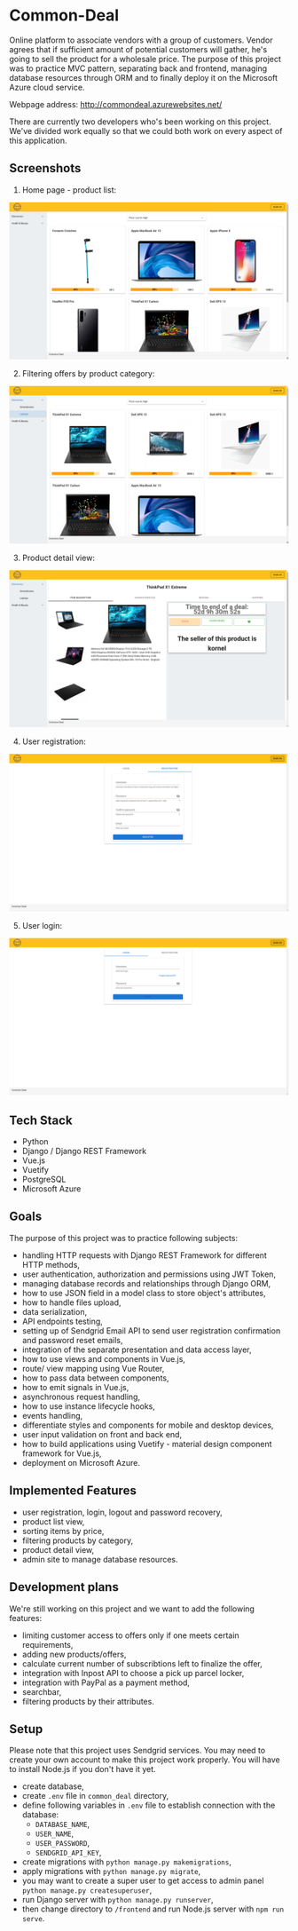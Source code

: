 # Common-Deal
Online platform to associate vendors with a group of customers. Vendor agrees that if sufficient amount of potential customers will gather, he's going to sell the product for a wholesale price. The purpose of this project was to practice MVC pattern, separating back and frontend, managing database resources through ORM and to finally deploy it on the Microsoft Azure cloud service.

Webpage address:
http://commondeal.azurewebsites.net/

There are currently two developers who's been working on this project. We've divided work equally so that we could both work on every aspect of this application.

## Screenshots
1. Home page - product list:

![product_list](git_resources/1.png)

2. Filtering offers by product category:

![product_category](git_resources/2.png)

3. Product detail view:

![product_category](git_resources/3.png)

4. User registration:

![user_registration](git_resources/4.png)

5. User login:

![user_login](git_resources/5.png)


## Tech Stack
- Python
- Django / Django REST Framework
- Vue.js
- Vuetify
- PostgreSQL
- Microsoft Azure

## Goals
The purpose of this project was to practice following subjects:
- handling HTTP requests with Django REST Framework for different HTTP methods,
- user authentication, authorization and permissions using JWT Token,
- managing database records and relationships through Django ORM,
- how to use JSON field in a model class to store object's attributes,
- how to handle files upload,
- data serialization,
- API endpoints testing,
- setting up of Sendgrid Email API to send user registration confirmation and password reset emails, 
- integration of the separate presentation and data access layer,
- how to use views and components in Vue.js,
- route/ view mapping using Vue Router,
- how to pass data between components,
- how to emit signals in Vue.js,
- asynchronous request handling,
- how to use instance lifecycle hooks,
- events handling,
- differentiate styles and components for mobile and desktop devices,
- user input validation on front and back end,
- how to build applications using Vuetify - material design component framework for Vue.js,
- deployment on Microsoft Azure.

## Implemented Features
- user registration, login, logout and password recovery,
- product list view,
- sorting items by price,
- filtering products by category,
- product detail view,
- admin site to manage database resources.

## Development plans
We're still working on this project and we want to add the following features:
- limiting customer access to offers only if one meets certain requirements,
- adding new products/offers,
- calculate current number of subscribtions left to finalize the offer,
- integration with Inpost API to choose a pick up parcel locker,
- integration with PayPal as a payment method,
- searchbar,
- filtering products by their attributes.

## Setup
Please note that this project uses Sendgrid services. You may need to create your own account to make this project work properly.
You will have to install Node.js if you don't have it yet.
- create database,
- create `.env` file in `common_deal` directory,
- define following variables in `.env` file to establish connection with the database:
  - `DATABASE_NAME`,
  - `USER_NAME`,
  - `USER_PASSWORD`,
  - `SENDGRID_API_KEY`,
- create migrations with `python manage.py makemigrations`,
- apply migrations with `python manage.py migrate`,
- you may want to create a super user to get access to admin panel `python manage.py createsuperuser`,
- run Django server with `python manage.py runserver`,
- then change directory to `/frontend` and run Node.js server with `npm run serve`.
